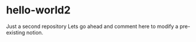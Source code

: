 # hello-world2
Just a second repository
Lets go ahead and comment here to modify a pre-existing notion.
